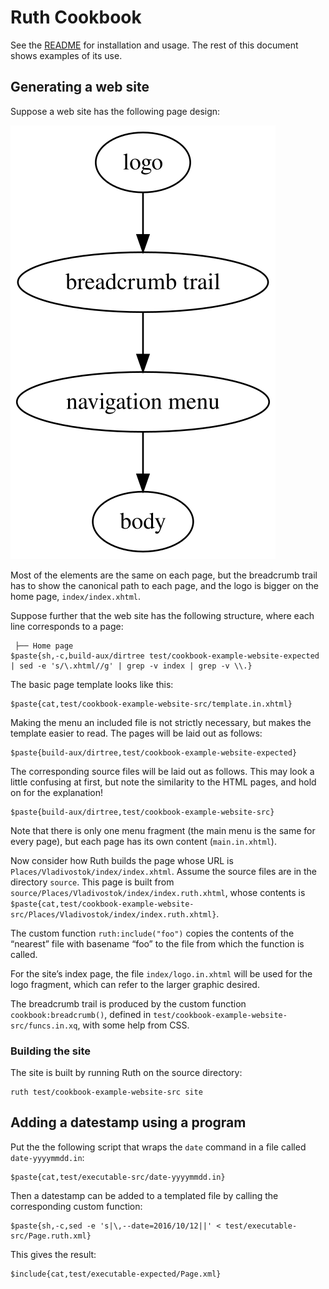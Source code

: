 # Ruth Cookbook

See the [README](README.md) for installation and usage. The rest of this
document shows examples of its use.

## Generating a web site <a name="website-example"></a>

Suppose a web site has the following page design:

![from top to bottom: logo, breadcrumb trail, navigation menu, page body](website.svg)

Most of the elements are the same on each page, but the breadcrumb trail has
to show the canonical path to each page, and the logo is bigger on the home
page, `index/index.xhtml`.

Suppose further that the web site has the following structure, where each
line corresponds to a page:

```
 ├── Home page
$paste{sh,-c,build-aux/dirtree test/cookbook-example-website-expected | sed -e 's/\.xhtml//g' | grep -v index | grep -v \\.}
```

The basic page template looks like this:

```
$paste{cat,test/cookbook-example-website-src/template.in.xhtml}
```

Making the menu an included file is not strictly necessary, but makes the
template easier to read. The pages will be laid out as follows:

```
$paste{build-aux/dirtree,test/cookbook-example-website-expected}
```

The corresponding source files will be laid out as follows. This may look a
little confusing at first, but note the similarity to the HTML pages, and
hold on for the explanation!

```
$paste{build-aux/dirtree,test/cookbook-example-website-src}
```

Note that there is only one menu fragment (the main menu is the same for
every page), but each page has its own content (`main.in.xhtml`).

Now consider how Ruth builds the page whose URL is
`Places/Vladivostok/index/index.xhtml`. Assume the source files are in the
directory `source`. This page is built from
`source/Places/Vladivostok/index/index.ruth.xhtml`, whose contents is
`$paste{cat,test/cookbook-example-website-src/Places/Vladivostok/index/index.ruth.xhtml}`.

The custom function `ruth:include("foo")` copies the contents of the
“nearest” file with basename “foo” to the file from which the function is
called.

For the site’s index page, the file `index/logo.in.xhtml` will be used for the
logo fragment, which can refer to the larger graphic desired.

The breadcrumb trail is produced by the custom function
`cookbook:breadcrumb()`, defined in
`test/cookbook-example-website-src/funcs.in.xq`, with some help from CSS.

### Building the site

The site is built by running Ruth on the source directory:

```
ruth test/cookbook-example-website-src site
```

[FIXME]: # (Explain how to serve the web site dynamically.)

## Adding a datestamp using a program <a name="date-example"></a>

Put the the following script that wraps the `date` command in a file called
`date-yyyymmdd.in`:

```
$paste{cat,test/executable-src/date-yyyymmdd.in}
```

Then a datestamp can be added to a templated file by calling the
corresponding custom function:

```
$paste{sh,-c,sed -e 's|\,--date=2016/10/12||' < test/executable-src/Page.ruth.xml}
```

This gives the result:

```
$include{cat,test/executable-expected/Page.xml}
```
